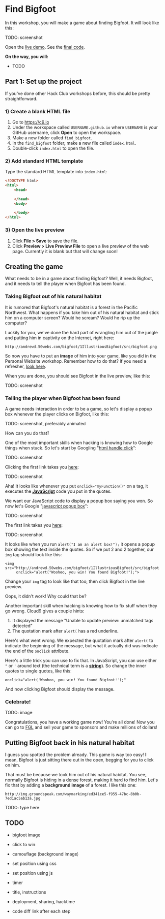 # Find Bigfoot

In this workshop, you will make a game about finding Bigfoot. It will look like this:

TODO: screenshot

Open the [live demo](TODO). See the [final code](TODO).

**On the way, you will:**

- TODO

## Part 1: Set up the project

If you've done other Hack Club workshops before, this should be pretty straightforward.

### 1) Create a blank HTML file

1. Go to https://c9.io
2. Under the workspace called `USERNAME.github.io` where `USERNAME` is your GitHub username, click **Open** to open the workspace.
3. Make a new folder called `find_bigfoot`.
4. In the `find_bigfoot` folder, make a new file called `index.html`.
5. Double-click `index.html` to open the file.

### 2) Add standard HTML template

Type the standard HTML template into `index.html`:

```html
<!DOCTYPE html>
<html>
    <head>
    
    </head>
    <body>
    
    </body>
</html>
```

### 3) Open the live preview

1. Click **File > Save** to save the file.
2. Click **Preview > Live Preview File** to open a live preview of the web page. Currently it is blank but that will change soon!

## Creating the game

What needs to be in a game about finding Bigfoot? Well, it needs Bigfoot, and it needs to tell the player when Bigfoot has been found.

### Taking Bigfoot out of his natural habitat

It is rumored that Bigfoot's natural habitat is a forest in the Pacific Northwest. What happens if you take him out of his natural habitat and stick him on a computer screen? Would he scream? Would he rip up the computer?

Luckily for you, we've done the hard part of wrangling him out of the jungle and putting him in captivity on the Internet, right here:

    http://andrewd.50webs.com/bigfoot/1IllustriousBigfoot/src/bigfoot.png

So now you have to put an **image** of him into your game, like you did in the Personal Website workshop. Remember how to do that? If you need a refresher, [look here](https://github.com/jonleung/hackclub/tree/add-personal-website-workshop/workshops/personal_website#user-content-6-adding-an-image-with-the-image-tag).

When you are done, you should see Bigfoot in the live preview, like this:

TODO: screenshot

### Telling the player when Bigfoot has been found

A game needs interaction in order to be a game, so let's display a popup box whenever the player clicks on Bigfoot, like this:

TODO: screenshot, preferably animated

How can you do that?

One of the most important skills when hacking is knowing how to Google things when stuck. So let's start by Googling "[html handle click](https://www.google.com/search?q=html+handle+click)":

TODO: screenshot

Clicking the first link takes you [here](http://www.w3schools.com/jsref/event_onclick.asp):

TODO: screenshot

Aha! It looks like whenever you put `onclick="myFunction()"` on a tag, it executes the [**JavaScript**](http://www.w3schools.com/js/) code you put in the quotes.

We want our JavaScript code to display a popup box saying you won. So now let's Google "[javascript popup box](https://www.google.com/search?q=javascript+popup+box)":

TODO: screenshot

The first link takes you [here](http://www.w3schools.com/js/js_popup.asp):

TODO: screenshot

It looks like when you run `alert("I am an alert box!");` it opens a popup box showing the text inside the quotes. So if we put 2 and 2 together, our `img` tag should look like this:

    <img src="http://andrewd.50webs.com/bigfoot/1IllustriousBigfoot/src/bigfoot.png"
         onclick="alert("Woohoo, you win! You found Bigfoot!");">

Change your `img` tag to look like that too, then click Bigfoot in the live preview.

Oops, it didn't work! Why could that be?

Another important skill when hacking is knowing how to fix stuff when they go wrong. Cloud9 gives a couple hints:

1. It displayed the message "Unable to update preview: unmatched tags detected"
2. The quotation mark after `alert(` has a red underline.

Here's what went wrong. We expected the quotation mark after `alert(` to indicate the beginning of the message, but what it actually did was indicate the end of the `onclick` attribute.

Here's a little trick you can use to fix that. In JavaScript, you can use either `"` or `'` around text (the technical term is a [**string**](http://www.w3schools.com/js/js_strings.asp)). So change the inner quotes to single quotes, like this:

    onclick="alert('Woohoo, you win! You found Bigfoot!');"

And now clicking Bigfoot should display the message.

### Celebrate!

TODO: image

Congratulations, you have a working game now! You're all done! Now you can go to [FGL](https://fgl.com) and sell your game to sponsors and make millions of dollars!

## Putting Bigfoot back in his natural habitat

I guess you spotted the problem already. This game is way too easy! I mean, Bigfoot is just sitting there out in the open, begging for you to click on him.

That must be because we took him out of his natural habitat. You see, normally Bigfoot is hiding in a dense forest, making it hard to find him. Let's fix that by adding a **background image** of a forest. I like this one:

    http://img.groundspeak.com/waymarking/ed341ce5-f955-47bc-8b0b-7ed1ac5ab13a.jpg

TODO: type here

## TODO

- bigfoot image
- click to win
- camouflage (background image)
- set position using css
- set position using js
- timer
- title, instructions
- deployment, sharing, hacktime

- code diff link after each step

